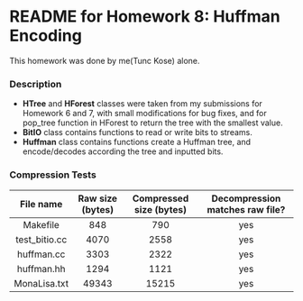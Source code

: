 # README for Homework 8: Huffman Encoding
This homework was done by me(Tunc Kose) alone.

### Description
* **HTree** and **HForest** classes were taken from my submissions for Homework 6 and 7, with small modifications for bug fixes, and for pop_tree function in HForest to return the tree with the smallest value.
* **BitIO** class contains functions to read or write bits to streams.
* **Huffman** class contains functions create a Huffman tree, and encode/decodes according the tree and inputted bits.

### Compression Tests
|   File name   | Raw size (bytes) | Compressed size (bytes) | Decompression matches raw file? |
|:-------------:|:----------------:|:-----------------------:|:-------------------------------:|
|    Makefile   |        848       |           790           |               yes               |
| test_bitio.cc |       4070       |           2558          |               yes               |
|   huffman.cc  |       3303       |           2322          |               yes               |
|   huffman.hh  |       1294       |           1121          |               yes               |
|  MonaLisa.txt |       49343      |          15215          |               yes               |

